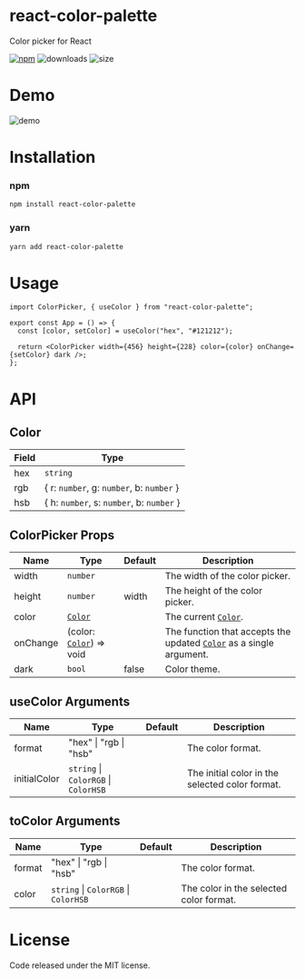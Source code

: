 # react-color-palette
Color picker for React

[![npm](https://img.shields.io/npm/v/react-color-palette)](https://www.npmjs.com/package/react-color-palette)
![downloads](https://img.shields.io/npm/dw/react-color-palette)
![size](https://img.shields.io/bundlephobia/min/react-color-palette)

# Demo
![demo](https://github.com/Wondermarin/react-color-palette/raw/master/public/demo.apng)

# Installation

### npm
```sh
npm install react-color-palette
```

### yarn
```sh
yarn add react-color-palette
```

# Usage

```tsx
import ColorPicker, { useColor } from "react-color-palette";

export const App = () => {
  const [color, setColor] = useColor("hex", "#121212");

  return <ColorPicker width={456} height={228} color={color} onChange={setColor} dark />;
};
```

# API

## Color
| Field | Type                                      |
| ----- | ----------------------------------------- |
| hex   | `string`                                  |
| rgb   | { r: `number`, g: `number`, b: `number` } |
| hsb   | { h: `number`, s: `number`, b: `number` } |

## ColorPicker Props
| Name     | Type                            | Default | Description                                                              |
| -------- | ------------------------------- | ------- | ------------------------------------------------------------------------ |
| width    | `number`                        |         | The width of the color picker.                                           |
| height   | `number`                        | width   | The height of the color picker.                                          |
| color    | [`Color`][1]                    |         | The current [`Color`][1].                                                |
| onChange | (color: [`Color`][1]) => void   |         | The function that accepts the updated [`Color`][1] as a single argument. |
| dark     | `bool`                          | false   | Color theme.                                                             |

[1]: https://github.com/Wondermarin/react-color-palette#color

## useColor Arguments
| Name         | Type                                 | Default | Description                                     |
| ------------ | ------------------------------------ | ------- | ----------------------------------------------- |
| format       | "hex" \| "rgb \| "hsb"               |         | The color format.                               |
| initialColor | `string` \| `ColorRGB` \| `ColorHSB` |         | The initial color in the selected color format. |

## toColor Arguments
| Name   | Type                                 | Default | Description                             |
| ------ | ------------------------------------ | ------- | --------------------------------------- |
| format | "hex" \| "rgb \| "hsb"               |         | The color format.                       |
| color  | `string` \| `ColorRGB` \| `ColorHSB` |         | The color in the selected color format. |

# License
Code released under the MIT license.
